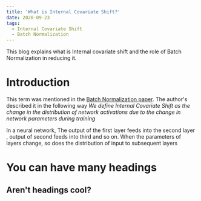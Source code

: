 ```yaml
---
title: 'What is Internal Covariate Shift?'
date: 2020-09-23
tags:
  - Internal Covariate Shift
  - Batch Normalization
---
```


This blog explains what is Internal covariate shift and the role of Batch Normalization in reducing it.

Introduction
======
This term was mentioned in the [Batch Normalization paper](https://arxiv.org/abs/1502.03167).
The author's described it in the following way
*We define Internal Covariate Shift as the change in the distribution of network activations due to the change in network parameters during training*

In a neural network, The output of the first layer feeds into the second layer , output of second feeds into third and so on. When the parameters of layers change, so does the distribution of input to subsequent layers



You can have many headings
======

Aren't headings cool?
------
